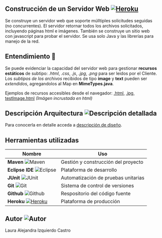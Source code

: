 ## Construcción de un Servidor Web [![Heroku](https://img.icons8.com/color/25/000000/heroku.png)](https://website-client-server.herokuapp.com)

Se construye un servidor web que soporte múlltiples solicitudes seguidas (no concurrentes). El servidor retornar todos los archivos solicitados, incluyendo páginas html e imágenes. También se construye un sitio web con javascript para probar el servidor. Se usa solo Java y las librerías para manejo de la red.

## Entendimiento 🎯
Se puede evidenciar la capacidad del servidor web para gestionar **recursos estáticos** de subtipo: *.html*, *.css*, *.js*, *.jpg*, *.png* para ser leidos por el Cliente. Los *subtipos de los archivos* recibidos de tipo **image** y **text** pueden ser *extendidos*, agregandolos al Map en **MimeTypes.java**.

Ejemplos de recursos accesibles desde el navegador: [.html](https://website-client-server.herokuapp.com/index.html), [.jpg](https://website-client-server.herokuapp.com/fall.jpg), [testImage.html](https://website-client-server.herokuapp.com/testImage.html) *(Imágen incrustada en html)*

## Descripción Arquitectura ![Descripción detallada](https://img.icons8.com/windows/32/000000/product-architecture.png)
Para conocerla en detalle acceda a [descripción de diseño](https://github.com/Alizeci/AREP-TALLER_ClientesYServicios/blob/main/articuloLaTEX.pdf).

## Herramientas utilizadas

| Nombre | Uso |
| ------ | ------ |
| **Maven** ![Maven](https://img.icons8.com/ios/25/000000/maven-ios.png) | Gestión y construcción del proyecto |
| **Eclipse IDE** ![Eclipse](https://img.icons8.com/office/25/000000/java-eclipse.png) | Plataforma de desarrollo |
| **JUnit** ![JUnit](https://img.icons8.com/fluency/25/000000/test-partial-passed.png) | Automatización de pruebas unitarias |
| **Git** ![Git](https://img.icons8.com/color/25/000000/git.png) | Sistema de control de versiones |
| **Github** ![Github](https://img.icons8.com/windows/25/000000/github.png) | Respositorio del código fuente |
| **Heroku** [![Heroku](https://img.icons8.com/color/25/000000/heroku.png)](https://website-client-server.herokuapp.com) | Plataforma de producción |

## Autor ![Autor](https://img.icons8.com/fluency/30/000000/person-female.png)
Laura Alejandra Izquierdo Castro
